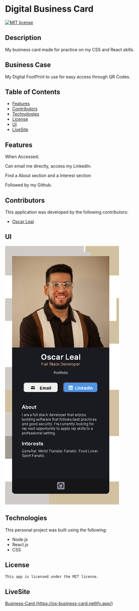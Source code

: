 # Digital Business Card

[![MIT license](https://img.shields.io/badge/License-MIT-blue.svg)](https://lbesson.mit-license.org/)

## Description

My business card made for practice on my CSS and React skills.

## Business Case

My Digital FootPrint to use for easy access through QR Codes.

## Table of Contents

- [Features](#features)
- [Contributors](#contributors)
- [Technologies](#technologies)
- [License](#license)
- [UI](#ui)
- [LiveSite](#livesite)

## Features

When Accessed:

Can email me directly, access my LinkedIn.

Find a About section and a Interest section

Followed by my Github.

## Contributors

This application was developed by the following contributors:

- [Oscar Leal](https://github.com/Oscarl214)

## UI

![BizzCard](./client/public/BizzCard.png)

## Technologies

This personal project was built using the following:

- Node.js
- React.js
- CSS

## License

    This app is licensed under the MIT license.

## LiveSite

[Business-Card.](https://os-business-card.netlify.app/)(https://os-business-card.netlify.app/)
